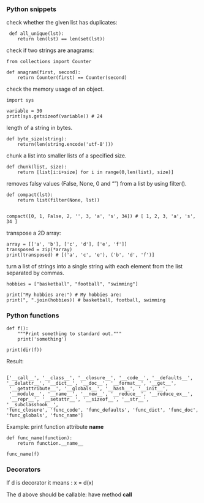 ### Python snippets

check  whether the given list has duplicates:
```
 def all_unique(lst):
    return len(lst) == len(set(lst))
```    
 check if two strings are anagrams:
```
from collections import Counter

def anagram(first, second):
    return Counter(first) == Counter(second)
```
 check the memory usage of an object.
```
import sys 

variable = 30 
print(sys.getsizeof(variable)) # 24
```
length of a string in bytes.
```
def byte_size(string):
    return(len(string.encode('utf-8')))
```
chunk a list into smaller lists of a specified size.
```
def chunk(list, size):
    return [list[i:i+size] for i in range(0,len(list), size)]

```

removes falsy values (False, None, 0 and “”) from a list by using filter().
```
def compact(lst):
    return list(filter(None, lst))
  
  
compact([0, 1, False, 2, '', 3, 'a', 's', 34]) # [ 1, 2, 3, 'a', 's', 34 ]
```

transpose a 2D array:
```
array = [['a', 'b'], ['c', 'd'], ['e', 'f']]
transposed = zip(*array)
print(transposed) # [('a', 'c', 'e'), ('b', 'd', 'f')]
```
turn a list of strings into a single string with each element from the list separated by commas.
```
hobbies = ["basketball", "football", "swimming"]

print("My hobbies are:") # My hobbies are:
print(", ".join(hobbies)) # basketball, football, swimming
```
### Python functions

```
def f():
    """Print something to standard out."""
    print('something')

print(dir(f))
```
Result:
```

['__call__', '__class__', '__closure__', '__code__', '__defaults__',
'__delattr__', '__dict__', '__doc__', '__format__', '__get__',
 '__getattribute__', '__globals__', '__hash__', '__init__', 
 '__module__', '__name__', '__new__', '__reduce__', '__reduce_ex__', 
 '__repr__', '__setattr__', '__sizeof__', '__str__', '__subclasshook__', 
'func_closure', 'func_code', 'func_defaults', 'func_dict', 'func_doc',
'func_globals', 'func_name']
```
Example: print  function attribute __name__
```
def func_name(function):
    return function.__name__

func_name(f)
```

### Decorators
If d is decorator it means :
x = d(x)

The d above should be callable: have method __call__
